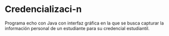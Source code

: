 # Credencializaci-n
Programa echo con Java con interfaz gráfica en la que se busca capturar la información personal de un estudiante para su credencial estudiantil.

